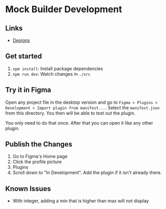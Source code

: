 # Mock Builder Development

## Links

- [Designs](https://www.figma.com/file/dJyZrL0cQk46KJbkn14pGd/Mock-Builder-Plugin?type=design&node-id=0-1&mode=design&t=JUJt2iRniZ5XXOYz-0)
<!-- - [Mock Builder plugin page](https://www.figma.com/community/plugin/1098444899707858859/Placeholdate) -->

## Get started

1. `npm install`: Install package dependencies
2. `npm run dev`: Watch changes in `./src`

## Try it in Figma

Open any project file in the desktop version and go to `Figma > Plugins > Development > Import plugin from manifest...`. Select the `manifest.json` from this directory. You then will be able to test out the plugin.

You only need to do that once. After that you can open it like any other plugin.

## Publish the Changes

1. Go to Figma's Home page
2. Click the profile picture
3. Plugins
4. Scroll down to "In Development". Add the plugin if it isn't already there.

## Known Issues

- With integer, adding a min that is higher than max will not display